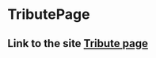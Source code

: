 # TributePage
## Link to the site <a href="https://pensive-poitras-0ae828.netlify.app/"> Tribute page </a>
